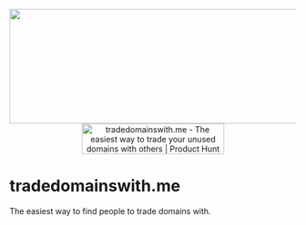 <div align="center">
  <br>
  <img
  src="https://res.cloudinary.com/kisana/image/upload/c_scale,w_529/v1625500247/td-gh-banner_anuams.png"
  width="529"
  height="202"
  />
  <br>
  <a href="https://www.producthunt.com/posts/tradedomainswith-me?utm_source=badge-featured&utm_medium=badge&utm_souce=badge-tradedomainswith-me" target="_blank"><img src="https://api.producthunt.com/widgets/embed-image/v1/featured.svg?post_id=303052&theme=light" alt="tradedomainswith.me - The easiest way to trade your unused domains with others | Product Hunt" style="width: 250px; height: 54px;" width="250" height="54" /></a>
</div>

# tradedomainswith.me

The easiest way to find people to trade domains with.
